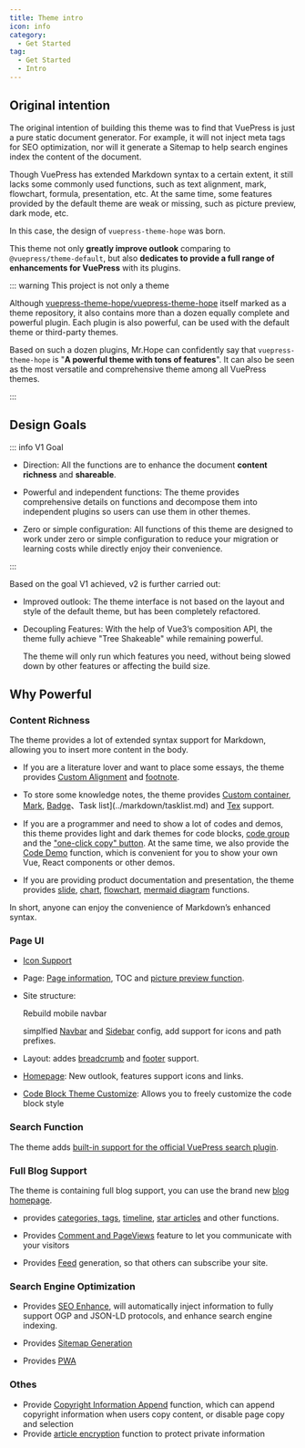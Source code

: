 ```yaml
---
title: Theme intro
icon: info
category:
  - Get Started
tag:
  - Get Started
  - Intro
---
```


## Original intention

The original intention of building this theme was to find that VuePress is just a pure static document generator. For example, it will not inject meta tags for SEO optimization, nor will it generate a Sitemap to help search engines index the content of the document.

Though VuePress has extended Markdown syntax to a certain extent, it still lacks some commonly used functions, such as text alignment, mark, flowchart, formula, presentation, etc. At the same time, some features provided by the default theme are weak or missing, such as picture preview, dark mode, etc.

In this case, the design of `vuepress-theme-hope` was born.

This theme not only **greatly improve outlook** comparing to `@vuepress/theme-default`, but also **dedicates to provide a full range of enhancements for VuePress** with its plugins.

::: warning This project is not only a theme

Although [vuepress-theme-hope/vuepress-theme-hope](https://github.com/vuepress-theme-hope/vuepress-theme-hope) itself marked as a theme repository, it also contains more than a dozen equally complete and powerful plugin. Each plugin is also powerful, can be used with the default theme or third-party themes.

Based on such a dozen plugins, Mr.Hope can confidently say that `vuepress-theme-hope` is "**A powerful theme with tons of features**". It can also be seen as the most versatile and comprehensive theme among all VuePress themes.

:::

## Design Goals

::: info V1 Goal

- Direction: All the functions are to enhance the document **content richness** and **shareable**.

- Powerful and independent functions: The theme provides comprehensive details on functions and decompose them into independent plugins so users can use them in other themes.

- Zero or simple configuration: All functions of this theme are designed to work under zero or simple configuration to reduce your migration or learning costs while directly enjoy their convenience.

:::

Based on the goal V1 achieved, v2 is further carried out:

- Improved outlook: The theme interface is not based on the layout and style of the default theme, but has been completely refactored.

- Decoupling Features: With the help of Vue3’s composition API, the theme fully achieve "Tree Shakeable" while remaining powerful.

  The theme will only run which features you need, without being slowed down by other features or affecting the build size.

## Why Powerful

### Content Richness

The theme provides a lot of extended syntax support for Markdown, allowing you to insert more content in the body.

- If you are a literature lover and want to place some essays, the theme provides [Custom Alignment](../markdown/align.md) and [footnote](../markdown/footnote.md).

- To store some knowledge notes, the theme provides [Custom container](../markdown/container.md), [Mark](../markdown/mark.md), [Badge](../markdown/components.md)、Task list](../markdown/tasklist.md) and [Tex](../markdown/tex.md) support.

- If you are a programmer and need to show a lot of codes and demos, this theme provides light and dark themes for code blocks, [code group](../markdown/code-group.md) and the ["one-click copy" button](../feature/copy-code.md). At the same time, we also provide the [Code Demo](../markdown/demo.md) function, which is convenient for you to show your own Vue, React components or other demos.

- If you are providing product documentation and presentation, the theme provides [slide](../markdown/presentation.md), [chart](../markdown/chart.md), [flowchart](../markdown/flowchart.md), [mermaid diagram](../markdown/mermaid.md) functions.

In short, anyone can enjoy the convenience of Markdown’s enhanced syntax.

### Page UI

- [Icon Support](../interface/icon.md)

- Page: [Page information](../feature/page-info.md), TOC and [picture preview function](../feature/photo-swipe.md).

- Site structure:

  Rebuild mobile navbar

  simplfied [Navbar](../layout/navbar.md) and [Sidebar](../layout/sidebar.md) config, add support for icons and path prefixes.

- Layout: addes [breadcrumb](../layout/breadcrumb.md) and [footer](../layout/footer.md) support.

- [Homepage](../layout/home.md): New outlook, features support icons and links.

- [Code Block Theme Customize](../interface/code-theme.md): Allows you to freely customize the code block style

### Search Function

The theme adds [built-in support for the official VuePress search plugin](../feature/search.md).

### Full Blog Support

The theme is containing full blog support, you can use the brand new [blog homepage](../blog/home.md).

- provides [categories, tags](../blog/category-and-tags.md), [timeline](../blog/timeline.md), [star articles](../blog/article.md) and other functions.

- Provides [Comment and PageViews](../feature/comment.md) feature to let you communicate with your visitors

- Provides [Feed](../advanced/feed.md) generation, so that others can subscribe your site.

### Search Engine Optimization

- Provides [SEO Enhance](../advanced/seo.md), will automatically inject information to fully support OGP and JSON-LD protocols, and enhance search engine indexing.

- Provides [Sitemap Generation](../advanced/sitemap.md)

- Provides [PWA](../advanced/pwa.md)

### Othes

- Provide [Copyright Information Append](../feature/copyright.md) function, which can append copyright information when users copy content, or disable page copy and selection
- Provide [article encryption](../feature/encrypt.md) function to protect private information
